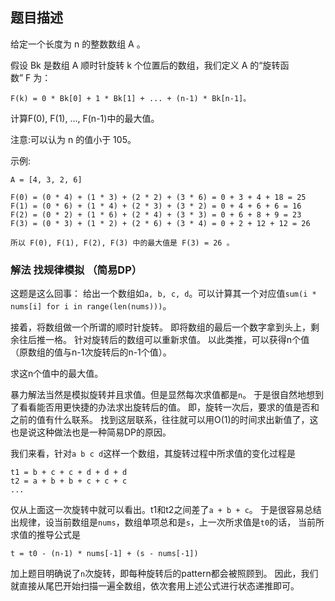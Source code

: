## 题目描述
给定一个长度为 n 的整数数组 A 。

假设 Bk 是数组 A 顺时针旋转 k 个位置后的数组，我们定义 A 的“旋转函数” F 为：
```
F(k) = 0 * Bk[0] + 1 * Bk[1] + ... + (n-1) * Bk[n-1]。
```
计算F(0), F(1), ..., F(n-1)中的最大值。

注意:可以认为 n 的值小于 105。

示例:
```
A = [4, 3, 2, 6]

F(0) = (0 * 4) + (1 * 3) + (2 * 2) + (3 * 6) = 0 + 3 + 4 + 18 = 25
F(1) = (0 * 6) + (1 * 4) + (2 * 3) + (3 * 2) = 0 + 4 + 6 + 6 = 16
F(2) = (0 * 2) + (1 * 6) + (2 * 4) + (3 * 3) = 0 + 6 + 8 + 9 = 23
F(3) = (0 * 3) + (1 * 2) + (2 * 6) + (3 * 4) = 0 + 2 + 12 + 12 = 26

所以 F(0), F(1), F(2), F(3) 中的最大值是 F(3) = 26 。
```

### 解法 找规律模拟 （简易DP）
这题是这么回事：
给出一个数组如`a, b, c, d`。可以计算其一个对应值`sum(i * nums[i] for i in range(len(nums)))`。

接着，将数组做一个所谓的顺时针旋转。
即将数组的最后一个数字拿到头上，剩余往后推一格。
针对旋转后的数组可以重新求值。
以此类推，可以获得n个值（原数组的值与n-1次旋转后的n-1个值）。

求这n个值中的最大值。

暴力解法当然是模拟旋转并且求值。但是显然每次求值都是`n`。
于是很自然地想到了看看能否用更快捷的办法求出旋转后的值。
即，旋转一次后，要求的值是否和之前的值有什么联系。
找到这层联系，往往就可以用O(1)的时间求出新值了，这也是说这种做法也是一种简易DP的原因。

我们来看，针对`a b c d`这样一个数组，其旋转过程中所求值的变化过程是
```text
t1 = b + c + c + d + d + d
t2 = a + b + b + c + c + c
...
```
仅从上面这一次旋转中就可以看出。t1和t2之间差了`a + b + c`。
于是很容易总结出规律，设当前数组是`nums`，数组单项总和是`s`，上一次所求值是`t0`的话，
当前所求值的推导公式是
```text
t = t0 - (n-1) * nums[-1] + (s - nums[-1])
```

加上题目明确说了`n`次旋转，即每种旋转后的pattern都会被照顾到。
因此，我们就直接从尾巴开始扫描一遍全数组，依次套用上述公式进行状态递推即可。